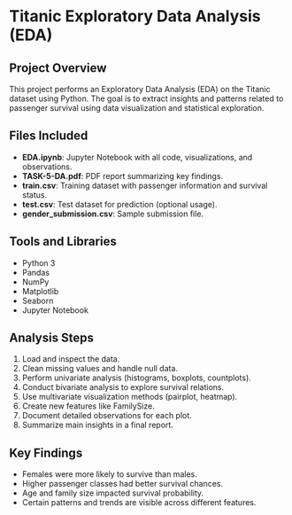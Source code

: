 # Titanic Exploratory Data Analysis (EDA)

## Project Overview
This project performs an Exploratory Data Analysis (EDA) on the Titanic dataset using Python. The goal is to extract insights and patterns related to passenger survival using data visualization and statistical exploration.


## Files Included
- **EDA.ipynb**: Jupyter Notebook with all code, visualizations, and observations.
- **TASK-5-DA.pdf**: PDF report summarizing key findings.
- **train.csv**: Training dataset with passenger information and survival status.
- **test.csv**: Test dataset for prediction (optional usage).
- **gender_submission.csv**: Sample submission file.


## Tools and Libraries
- Python 3
- Pandas
- NumPy
- Matplotlib
- Seaborn
- Jupyter Notebook


## Analysis Steps
1. Load and inspect the data.
2. Clean missing values and handle null data.
3. Perform univariate analysis (histograms, boxplots, countplots).
4. Conduct bivariate analysis to explore survival relations.
5. Use multivariate visualization methods (pairplot, heatmap).
6. Create new features like FamilySize.
7. Document detailed observations for each plot.
8. Summarize main insights in a final report.


## Key Findings
- Females were more likely to survive than males.
- Higher passenger classes had better survival chances.
- Age and family size impacted survival probability.
- Certain patterns and trends are visible across different features.
